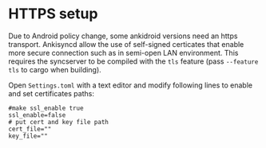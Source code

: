 # HTTPS setup

Due to Android policy change, some ankidroid versions need an https transport.
Ankisyncd allow the use of self-signed certicates
that enable more secure connection
such as in semi-open LAN environment.
This requires the syncserver to be compiled with the `tls` feature (pass `--feature tls` to cargo when building).

Open `Settings.toml` with a text editor
and modify following lines to enable and set certificates paths:
```
#make ssl_enable true
ssl_enable=false
# put cert and key file path 
cert_file=""
key_file=""
```
